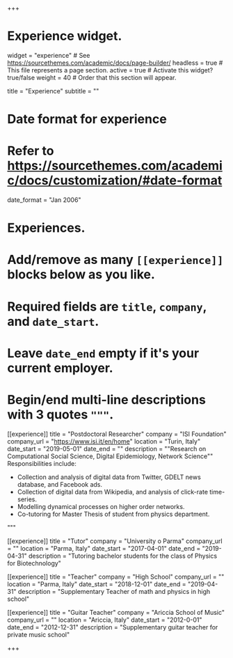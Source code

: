 +++
# Experience widget.
widget = "experience"  # See https://sourcethemes.com/academic/docs/page-builder/
headless = true  # This file represents a page section.
active = true  # Activate this widget? true/false
weight = 40  # Order that this section will appear.

title = "Experience"
subtitle = ""

# Date format for experience
#   Refer to https://sourcethemes.com/academic/docs/customization/#date-format
date_format = "Jan 2006"

# Experiences.
#   Add/remove as many `[[experience]]` blocks below as you like.
#   Required fields are `title`, `company`, and `date_start`.
#   Leave `date_end` empty if it's your current employer.
#   Begin/end multi-line descriptions with 3 quotes `"""`.
[[experience]]
  title = "Postdoctoral Researcher"
  company = "ISI Foundation"
  company_url = "https://www.isi.it/en/home"
  location = "Turin, Italy"
  date_start = "2019-05-01"
  date_end = ""
  description = ""Research on Computational Social Science, Digital Epidemiology, Network Science""
  Responsibilities include:
  
  * Collection and analysis of digital data from Twitter, GDELT news database, and Facebook ads.
  * Collection of digital data from Wikipedia, and analysis of click-rate time-series. 
  * Modelling dynamical processes on higher order networks.
  * Co-tutoring for Master Thesis of student from physics department.

  """

[[experience]]
  title = "Tutor"
  company = "University o Parma"
  company_url = ""
  location = "Parma, Italy"
  date_start = "2017-04-01"
  date_end = "2019-04-31"
  description = "Tutoring bachelor students for the class of Physics for Biotechnology"

[[experience]]
  title = "Teacher"
  company = "High School"
  company_url = ""
  location = "Parma, Italy"
  date_start = "2018-12-01"
  date_end = "2019-04-31"
  description = "Supplementary Teacher of math and physics in high school"

[[experience]]
  title = "Guitar Teacher"
  company = "Ariccia School of Music"
  company_url = ""
  location = "Ariccia, Italy"
  date_start = "2012-0-01"
  date_end = "2012-12-31"
  description = "Supplementary guitar teacher for private music school"

+++
